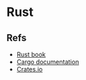 # Rust

## Refs
* [Rust book](https://doc.rust-lang.org/book/title-page.)
* [Cargo documentation](https://doc.rust-lang.org/cargo/)
* [Crates.io](https://crates.io/)